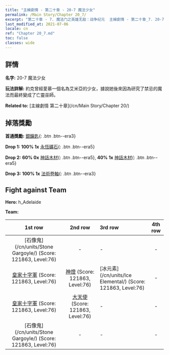 ```yaml
---
title: "主線劇情 - 第二十章 - 20-7 魔法少女"
permalink: /Main Story/Chapter 20_7/
excerpt: "第二十章 - 7. 魔法门之英雄无敌：战争纪元  主線劇情 - 第二十章_7. 20-7 魔法少女"
last_modified_at: 2021-07-06
locale: cn
ref: "Chapter 20_7.md"
toc: false
classes: wide
---
```


## 詳情

 **名字:** 20-7 魔法少女

 **玩法詳解:** 約克曾經愛慕一個名為艾米亞的少女，據說她後來因為研究了禁忌的魔法而最終變成了亡靈巫師。

 **Related to:** [主線劇情 第二十章](/cn/Main Story/Chapter 20/)

## 掉落獎勵

 **首通獎勵:** [銀鑰匙](/cn/Items/con_693/){: .btn .btn--era3}

 **Drop 1:** **100% 1x** [永恆礦石](/cn/Items/mat_68/){: .btn .btn--era5}

 **Drop 2:** **60% 0x** [神話木材](/cn/Items/mat_62/){: .btn .btn--era5}, **40% 1x** [神話木材](/cn/Items/mat_62/){: .btn .btn--era5}

 **Drop 3:** **100% 1x** [法術卷軸](/cn/Items/con_694/){: .btn .btn--era3}


## Fight against Team
 **Hero:** h_Adelaide

 **Team:**


  | 1st row | 2nd row | 3rd row | 4th row |
  |:----:|:----:|:----|:----:|
  | [石像鬼](/cn/units/Stone Gargoyle/) (Score: 121863, Level:76)  | - | - | - |
  | [皇家十字軍](/cn/units/Swordsman/) (Score: 121863, Level:76)  | [神燈](/cn/units/Genie/) (Score: 121863, Level:76)  | [冰元素](/cn/units/Ice Elemental/) (Score: 121863, Level:76)  | - |
  | [皇家十字軍](/cn/units/Swordsman/) (Score: 121863, Level:76)  | [大天使](/cn/units/Angel/) (Score: 121863, Level:76)  | - | - |
  | [石像鬼](/cn/units/Stone Gargoyle/) (Score: 121863, Level:76)  | - | - | - |


